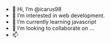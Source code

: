 - 👋 Hi, I’m @icarus98
- 👀 I’m interested in web development.
- 🌱 I’m currently learning javascript
- 💞️ I’m looking to collaborate on ...
- 📫

<!---
icarus98/icarus98 is a ✨ special ✨ repository because its `README.md` (this file) appears on your GitHub profile.
You can click the Preview link to take a look at your changes.
--->
